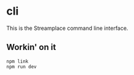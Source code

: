 
# cli

This is the Streamplace command line interface.

## Workin' on it

```
npm link
npm run dev
```
